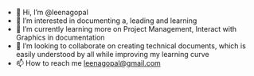 - 👋 Hi, I’m @leenagopal
- 👀 I’m interested in documenting a, leading and learning
- 🌱 I’m currently learning more on Project Management, Interact with Graphics in documentation 
- 💞️ I’m looking to collaborate on creating technical documents, which is easily understood by all while improving my learning curve
- 📫 How to reach me leenagopal@gmail.com

<!---
leenagopal/leenagopal is a ✨ special ✨ repository because its `README.md` (this file) appears on your GitHub profile.
You can click the Preview link to take a look at your changes.
--->
